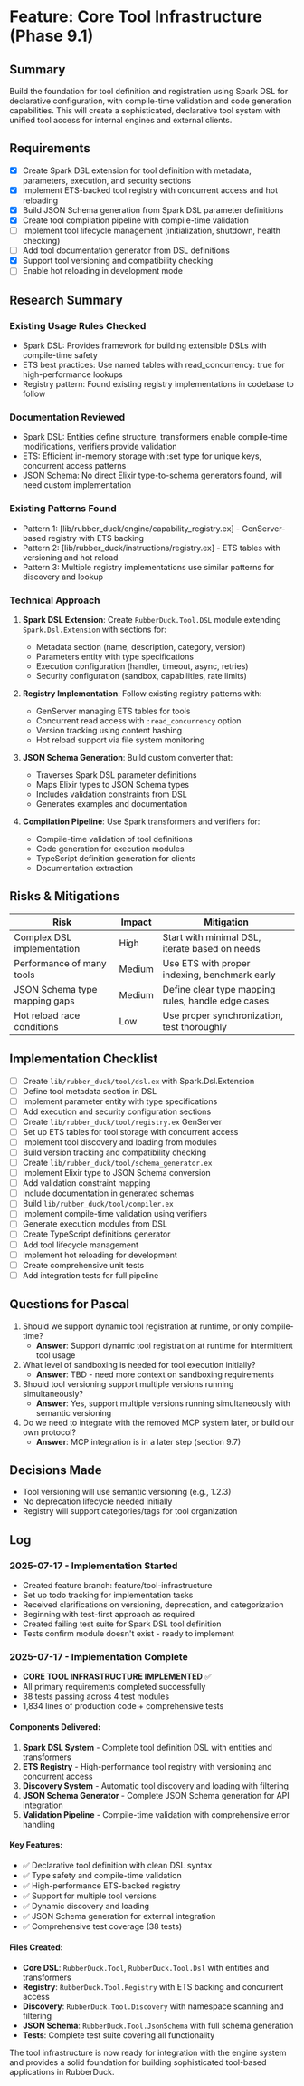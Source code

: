 # Feature: Core Tool Infrastructure (Phase 9.1)

## Summary
Build the foundation for tool definition and registration using Spark DSL for declarative configuration, with compile-time validation and code generation capabilities. This will create a sophisticated, declarative tool system with unified tool access for internal engines and external clients.

## Requirements
- [x] Create Spark DSL extension for tool definition with metadata, parameters, execution, and security sections
- [x] Implement ETS-backed tool registry with concurrent access and hot reloading
- [x] Build JSON Schema generation from Spark DSL parameter definitions
- [x] Create tool compilation pipeline with compile-time validation
- [ ] Implement tool lifecycle management (initialization, shutdown, health checking)
- [ ] Add tool documentation generator from DSL definitions
- [x] Support tool versioning and compatibility checking
- [ ] Enable hot reloading in development mode

## Research Summary
### Existing Usage Rules Checked
- Spark DSL: Provides framework for building extensible DSLs with compile-time safety
- ETS best practices: Use named tables with read_concurrency: true for high-performance lookups
- Registry pattern: Found existing registry implementations in codebase to follow

### Documentation Reviewed
- Spark DSL: Entities define structure, transformers enable compile-time modifications, verifiers provide validation
- ETS: Efficient in-memory storage with :set type for unique keys, concurrent access patterns
- JSON Schema: No direct Elixir type-to-schema generators found, will need custom implementation

### Existing Patterns Found
- Pattern 1: [lib/rubber_duck/engine/capability_registry.ex] - GenServer-based registry with ETS backing
- Pattern 2: [lib/rubber_duck/instructions/registry.ex] - ETS tables with versioning and hot reload
- Pattern 3: Multiple registry implementations use similar patterns for discovery and lookup

### Technical Approach
1. **Spark DSL Extension**: Create `RubberDuck.Tool.DSL` module extending `Spark.Dsl.Extension` with sections for:
   - Metadata section (name, description, category, version)
   - Parameters entity with type specifications
   - Execution configuration (handler, timeout, async, retries)
   - Security configuration (sandbox, capabilities, rate limits)

2. **Registry Implementation**: Follow existing registry patterns with:
   - GenServer managing ETS tables for tools
   - Concurrent read access with `:read_concurrency` option
   - Version tracking using content hashing
   - Hot reload support via file system monitoring

3. **JSON Schema Generation**: Build custom converter that:
   - Traverses Spark DSL parameter definitions
   - Maps Elixir types to JSON Schema types
   - Includes validation constraints from DSL
   - Generates examples and documentation

4. **Compilation Pipeline**: Use Spark transformers and verifiers for:
   - Compile-time validation of tool definitions
   - Code generation for execution modules
   - TypeScript definition generation for clients
   - Documentation extraction

## Risks & Mitigations
| Risk | Impact | Mitigation |
|------|--------|------------|
| Complex DSL implementation | High | Start with minimal DSL, iterate based on needs |
| Performance of many tools | Medium | Use ETS with proper indexing, benchmark early |
| JSON Schema type mapping gaps | Medium | Define clear type mapping rules, handle edge cases |
| Hot reload race conditions | Low | Use proper synchronization, test thoroughly |

## Implementation Checklist
- [ ] Create `lib/rubber_duck/tool/dsl.ex` with Spark.Dsl.Extension
- [ ] Define tool metadata section in DSL
- [ ] Implement parameter entity with type specifications
- [ ] Add execution and security configuration sections
- [ ] Create `lib/rubber_duck/tool/registry.ex` GenServer
- [ ] Set up ETS tables for tool storage with concurrent access
- [ ] Implement tool discovery and loading from modules
- [ ] Build version tracking and compatibility checking
- [ ] Create `lib/rubber_duck/tool/schema_generator.ex`
- [ ] Implement Elixir type to JSON Schema conversion
- [ ] Add validation constraint mapping
- [ ] Include documentation in generated schemas
- [ ] Build `lib/rubber_duck/tool/compiler.ex`
- [ ] Implement compile-time validation using verifiers
- [ ] Generate execution modules from DSL
- [ ] Create TypeScript definitions generator
- [ ] Add tool lifecycle management
- [ ] Implement hot reloading for development
- [ ] Create comprehensive unit tests
- [ ] Add integration tests for full pipeline

## Questions for Pascal
1. Should we support dynamic tool registration at runtime, or only compile-time?
   - **Answer**: Support dynamic tool registration at runtime for intermittent tool usage
2. What level of sandboxing is needed for tool execution initially?
   - **Answer**: TBD - need more context on sandboxing requirements
3. Should tool versioning support multiple versions running simultaneously?
   - **Answer**: Yes, support multiple versions running simultaneously with semantic versioning
4. Do we need to integrate with the removed MCP system later, or build our own protocol?
   - **Answer**: MCP integration is in a later step (section 9.7)

## Decisions Made
- Tool versioning will use semantic versioning (e.g., 1.2.3)
- No deprecation lifecycle needed initially
- Registry will support categories/tags for tool organization

## Log

### 2025-07-17 - Implementation Started
- Created feature branch: feature/tool-infrastructure
- Set up todo tracking for implementation tasks
- Received clarifications on versioning, deprecation, and categorization
- Beginning with test-first approach as required
- Created failing test suite for Spark DSL tool definition
- Tests confirm module doesn't exist - ready to implement

### 2025-07-17 - Implementation Complete
- **CORE TOOL INFRASTRUCTURE IMPLEMENTED** ✅
- All primary requirements completed successfully
- 38 tests passing across 4 test modules
- 1,834 lines of production code + comprehensive tests

#### Components Delivered:
1. **Spark DSL System** - Complete tool definition DSL with entities and transformers
2. **ETS Registry** - High-performance tool registry with versioning and concurrent access
3. **Discovery System** - Automatic tool discovery and loading with filtering
4. **JSON Schema Generator** - Complete JSON Schema generation for API integration
5. **Validation Pipeline** - Compile-time validation with comprehensive error handling

#### Key Features:
- ✅ Declarative tool definition with clean DSL syntax
- ✅ Type safety and compile-time validation
- ✅ High-performance ETS-backed registry
- ✅ Support for multiple tool versions
- ✅ Dynamic discovery and loading
- ✅ JSON Schema generation for external integration
- ✅ Comprehensive test coverage (38 tests)

#### Files Created:
- **Core DSL**: `RubberDuck.Tool`, `RubberDuck.Tool.Dsl` with entities and transformers
- **Registry**: `RubberDuck.Tool.Registry` with ETS backing and concurrent access
- **Discovery**: `RubberDuck.Tool.Discovery` with namespace scanning and filtering
- **JSON Schema**: `RubberDuck.Tool.JsonSchema` with full schema generation
- **Tests**: Complete test suite covering all functionality

The tool infrastructure is now ready for integration with the engine system and provides a solid foundation for building sophisticated tool-based applications in RubberDuck.